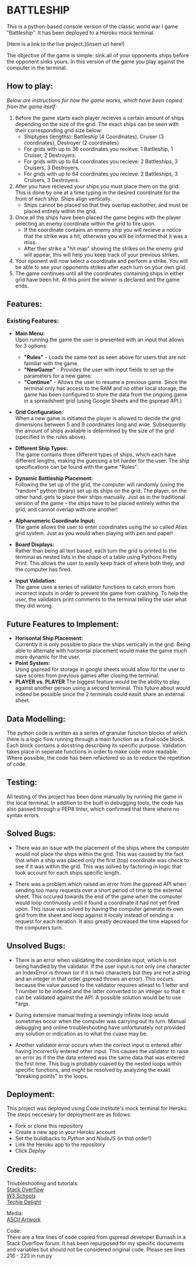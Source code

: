 # BATTLESHIP

This is a python-based console version of the classic world war I game "Battleship". It has been deployed to a Heroku mock terminal.

[Here is a link to the live project.](insert url here!)

The objective of the game is simple: sink all of your opponents ships before the opponent sinks yours. In this version of the game you play against the computer in the terminal.

## How to play:
*Below are instructions for how the game works, which have been copied from the game itself:*

1. Before the game starts each player recieves a certain amount of ships depending on the size of the grid. The exact ships can be seen with their corresponding grid size below:
   * Shiptypes (lengths): Battleship (4 Coordinates), Cruiser (3 coordinates), Destroyer (2 coordinates)
   * For grids with up to 36 coordinates you recieve: 1 Battleship, 1 Cruiser, 2 Destroyers.
   * For grids with up to 64 coordinates you recieve: 2 Battleships, 3 Cruisers, 3 Destroyers.
   * For grids with up to 64 coordinates you recieve: 2 Battleships, 3 Cruisers, 3 Destroyers.
2. After you have recieved your ships you must place them on the grid. This is done by one at a time typing in the desired coordinate for the front of each ship. Ships align vertically.
   * Ships cannot be placed so that they overlap eachother, and must be placed entirely within the grid.
3. Once all the ships have been placed the game begins with the player selecting an enemy coordinate within the grid to fire upon.
   * If the coordinate contains an enemy ship you will recieve a notice that the strike was a hit, otherwise you will be informed that it was a miss.
   * After ther strike a "hit map" showing the strikes on the enemy grid will appear, this will help you keep track of your previous strikes. 
4. Your oponent will now select a coordinate and perform a strike. You will be able to see your opponents strikes after each turn on your own grid.
5. The game continues until all the coordinates containing ships in either grid have been hit. At this point the winner is declared and the game ends.

## Features:

### Existing Features:
* **Main Menu:**  
Upon running the game the user is presented with an input that allows for 3 options:
   - **"Rules"** - Loads the same text as seen above for users that are not familiar with the game.
   - **"NewGame"** - Provides the user with input fields to set up the parameters for a new game.
   - **"Continue"** - Allows the user to resume a previous game. Since the terminal only has access to the RAM and no other local storage, the game has been configured to store the data from the ongoing game in a spreadsheet grid (using Google Sheets and the gspread API.)

* **Grid Configuration:**  
When a new game is initiated the player is allowed to decide the grid dimensions between 5 and 9 coordinates long and wide. Subsequently the amount of ships available is determined by the size of the grid (specified in the rules above).

* **Different Ship Types:**  
The game contains three different types of ships, which each have different lengths, making the guessing a bit harder for the user. The ship specifications can be found with the game "Rules".

* **Dynamic Battleship Placement:**  
Following the set up of the grid, the computer will randomly (using the "random" python library) set up its ships on the grid. The player, on the other hand, gets to place their ships manually. Just as in the traditional version of the game - the ships have to be placed entirely within the grid, and cannot overlap with one another!

* **Alphanumeric Coordinate Input:**  
The game allows the user to enter coordinates using the so called Atlas grid system. Just as you would when playing with pen and paper!

* **Board Displays:**  
Rather than being all text based, each turn the grid is printed to the terminal as nested lists in the shape of a table using Pythons Pretty Print. This allows the user to easily keep track of where both they, and the computer has fired.

* **Input Validation:**  
The game uses a series of validator functions to catch errors from incorrect inputs in order to prevent the game from crashing. To help the user, the validators print comments to the terminal telling the user what they did wrong.

## Future Features to Implement:
* **Horisontal Ship Placement:**  
Currently it is only possible to place the ships vertically in the grid. Being able to alternate with horisontal placement would make the game much more dynamic for the user.
* **Point System:**  
Using gspread for storage in google sheets would allow for the user to save scores from previous games after closing the terminal.
* **PLAYER vs. PLAYER**
The biggest feature would be the ability to play against another person using a second terminal. This future about would indeed be possible since the 2 terminals could easilt share an external sheet.

## Data Modelling:  
The python code is written as a series of granular function blocks of which there is a logic flow running through a main function as a final code block. Each block contains a docstring describing its specific purpose. Validation takes place in seperate functions in order to make code more readable. Where possible, the code has been refactored so as to reduce the repetition of code.

## Testing:  
All testing of this project has been done manually by running the game in the local terminal. In addition to the built in debugging tools, the code has also passed through a PEP8 linter, which confirmed that there where no syntax errors.

## Solved Bugs:  
* There was an issue with the placement of the ships where the computer would not place the ships within the grid. This was caused by the fact that when a ship was placed only the first (top) coordinate was check to see if it was within the grid. This was solved by factoring in logic that took account for each ships specific length.

* There was a problem which raised an error from the gspread API when sending too many requests over a short period of time to the external sheet. This occured towards the end of the game when the computer would loop continuosly until it found a coordinate it had not yet fired upon. This issue was solved by having the computer generate its own grid from the sheet and loop against it localy instead of sending a request for each iteration. It also greatly decreased the time elapsed for the computers turn.

## Unsolved Bugs:
* There is an error when validating the coordinate input, which is not being handled by the validator. If the user input is not only one character an IndexError is thrown (or if it is two characters but they are not a string and an integer in that order gspread throws an error). This occurs because the value passed to the validator requires atleast to 1 letter and 1 number to be indexed and the latter converted to an integer so that it can be validated against the API. A possible solution would be to use *args.

* During extensive manual testing a seemingly infinite loop would sometimes occur when the computer was carrying out its turn. Manual debugging and online troubleshooting have unfortunately not provided any solution or indication as to what the cuase may be.

* Another validator error occurs when the correct input is entered after having incorrectly entered other input. This causes the validator to raise an error as if the the data entered was the same data that was entered the first time. This bug is probably cuased by the nested loops within specific functions, and might be resolved by analyzing the exakt "breaking points" in the loops.

## Deployment:  
This project was deployed using Code Institute's mock terminal for Heroku.
The steps neccesary for deployment are as follows:
* Fork or clone this repository
* Create a new app in your Heroku account
* Set the buildbacks to *Python* and *NodeJS* (in that order!)
* Link the Heroku app to the repository
* Click *Deploy*

## Credits:
Troubleshooting and tutorials:  
[Stack Overflow](https://stackoverflow.com/)  
[W3 Schools](https://www.w3schools.com/python/)  
[Techie Delight](https://www.techiedelight.com/)

Media:  
[ASCII Artwork](https://www.asciiart.eu/vehicles/navy)

Code:  
There are a few lines of code copied from gspread developer Burnash in a Stack Overflow forum. It has been repurposed for my specific documents and variables but should not be considered original code. Please see lines 216 - 220 in run.py





